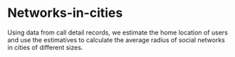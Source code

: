 # Networks-in-cities
Using data from call detail records, we estimate the home location of users and use the estimatives to calculate the average radius of social networks in cities of different sizes.
